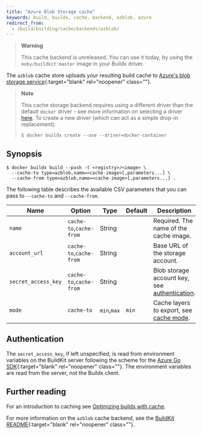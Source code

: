 ```yaml
---
title: "Azure Blob Storage cache"
keywords: build, buildx, cache, backend, azblob, azure
redirect_from:
  - /build/building/cache/backends/azblob/
---
```


> **Warning**
>
> This cache backend is unreleased. You can use it today, by using the
> `moby/buildkit:master` image in your Buildx driver.

The `azblob` cache store uploads your resulting build cache to
[Azure's blob storage service](https://azure.microsoft.com/en-us/services/storage/blobs/){:target="blank" rel="noopener" class=""}.

> **Note**
>
> This cache storage backend requires using a different driver than the default
> `docker` driver - see more information on selecting a driver
> [here](../../drivers/index.md). To create a new driver (which can act as a
> simple drop-in replacement):
>
> ```console
> $ docker buildx create --use --driver=docker-container
> ```

## Synopsis

```console
$ docker buildx build --push -t <registry>/<image> \
  --cache-to type=azblob,name=<cache-image>[,parameters...] \
  --cache-from type=azblob,name=<cache-image>[,parameters...] .
```

The following table describes the available CSV parameters that you can pass to
`--cache-to` and `--cache-from`.

| Name                | Option                  | Type        | Default | Description                                        |
|---------------------|-------------------------|-------------|---------|----------------------------------------------------|
| `name`              | `cache-to`,`cache-from` | String      |         | Required. The name of the cache image.             |
| `account_url`       | `cache-to`,`cache-from` | String      |         | Base URL of the storage account.                   |
| `secret_access_key` | `cache-to`,`cache-from` | String      |         | Blob storage account key, see [authentication][1]. |
| `mode`              | `cache-to`              | `min`,`max` | `min`   | Cache layers to export, see [cache mode][2].       |

[1]: #authentication
[2]: index.md#cache-mode

## Authentication

The `secret_access_key`, if left unspecified, is read from environment variables
on the BuildKit server following the scheme for the
[Azure Go SDK](https://docs.microsoft.com/en-us/azure/developer/go/azure-sdk-authentication){:target="blank" rel="noopener" class=""}.
The environment variables are read from the server, not the Buildx client.

## Further reading

For an introduction to caching see [Optimizing builds with cache](../index.md).

For more information on the `azblob` cache backend, see the
[BuildKit README](https://github.com/moby/buildkit#azure-blob-storage-cache-experimental){:target="blank" rel="noopener" class=""}.
